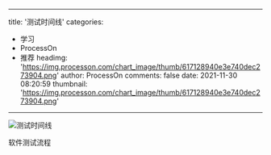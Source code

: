 
---
title: '测试时间线'
categories: 
 - 学习
 - ProcessOn
 - 推荐
headimg: 'https://img.processon.com/chart_image/thumb/617128940e3e740dec273904.png'
author: ProcessOn
comments: false
date: 2021-11-30 08:20:59
thumbnail: 'https://img.processon.com/chart_image/thumb/617128940e3e740dec273904.png'
---

<div>   
<img class="thumb" alt="测试时间线" src="https://img.processon.com/chart_image/thumb/617128940e3e740dec273904.png" referrerpolicy="no-referrer">
<p>软件测试流程</p>  
</div>
            
